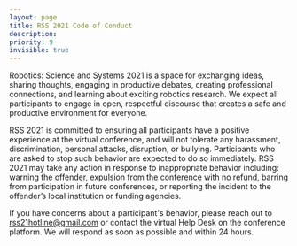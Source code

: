 ```yaml
---
layout: page
title: RSS 2021 Code of Conduct
description: 
priority: 9
invisible: true
---
```


Robotics: Science and Systems 2021 is a space for exchanging ideas,
sharing thoughts, engaging in productive debates, creating
professional connections, and learning about exciting robotics
research. We expect all participants to engage in open, respectful
discourse that creates a safe and productive environment for everyone.

RSS 2021 is committed to ensuring all participants have a positive
experience at the virtual conference, and will not tolerate any
harassment, discrimination, personal attacks, disruption, or
bullying. Participants who are asked to stop such behavior are
expected to do so immediately. RSS 2021 may take any action in
response to inappropriate behavior including: warning the offender,
expulsion from the conference with no refund, barring from
participation in future conferences, or reporting the incident to the
offender’s local institution or funding agencies.

If you have concerns about a participant's behavior, please reach out
to <a href="mailto:rss21hotline@gmail.com">rss21hotline@gmail.com</a> or contact the virtual Help Desk on the conference platform. We will
respond as soon as possible and within 24 hours.
